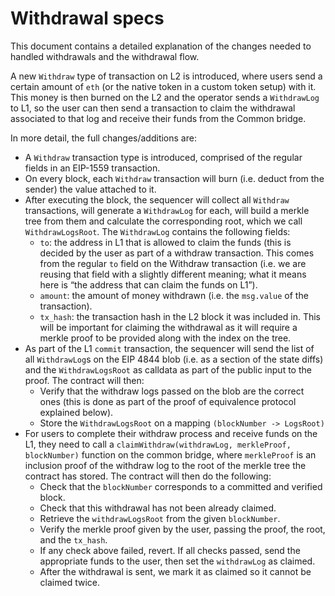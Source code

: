# Withdrawal specs

This document contains a detailed explanation of the changes needed to handled withdrawals and the withdrawal flow.

A new `Withdraw` type of transaction on L2 is introduced, where users send a certain amount of `eth` (or the native token in a custom token setup) with it. This money is then burned on the L2 and the operator sends a `WithdrawLog` to L1, so the user can then send a transaction to claim the withdrawal associated to that log and receive their funds from the Common bridge.

In more detail, the full changes/additions are:

- A `Withdraw` transaction type is introduced, comprised of the regular fields in an EIP-1559 transaction.
- On every block, each `Withdraw` transaction will burn (i.e. deduct from the sender) the value attached to it.
- After executing the block, the sequencer will collect all `Withdraw` transactions, will generate a `WithdrawLog` for each, will build a merkle tree from them and calculate the corresponding root, which we call `WithdrawLogsRoot`. The `WithdrawLog` contains the following fields:
    - `to`: the address in L1 that is allowed to claim the funds (this is decided by the user as part of a withdraw transaction. This comes from the regular `to` field on the Withdraw transaction (i.e. we are reusing that field with a slightly different meaning; what it means here is “the address that can claim the funds on L1”).
    - `amount`: the amount of money withdrawn (i.e. the `msg.value` of the transaction).
    - `tx_hash`: the transaction hash in the L2 block it was included in. This will be important for claiming the withdrawal as it will require a merkle proof to be provided along with the index on the tree.
- As part of the L1 `commit` transaction, the sequencer will send the list of all `WithdrawLog`s on the EIP 4844 blob (i.e. as a section of the state diffs) and the `WithdrawLogsRoot` as calldata as part of the public input to the proof. The contract will then:
    - Verify that the withdraw logs passed on the blob are the correct ones (this is done as part of the proof of equivalence protocol explained below).
    - Store the `WithdrawLogsRoot` on a mapping `(blockNumber -> LogsRoot)`
- For users to complete their withdraw process and receive funds on the L1, they need to call a `claimWithdraw(withdrawLog, merkleProof, blockNumber)` function on the common bridge, where `merkleProof` is an inclusion proof of the withdraw log to the root of the merkle tree the contract has stored. The contract will then do the following:
    - Check that the `blockNumber` corresponds to a committed and verified block.
    - Check that this withdrawal has not been already claimed.
    - Retrieve the `withdrawLogsRoot` from the given `blockNumber`.
    - Verify the merkle proof given by the user, passing the proof, the root, and the `tx_hash`.
    - If any check above failed, revert. If all checks passed, send the appropriate funds to the user, then set the `withdrawLog` as claimed.
    - After the withdrawal is sent, we mark it as claimed so it cannot be claimed twice.
